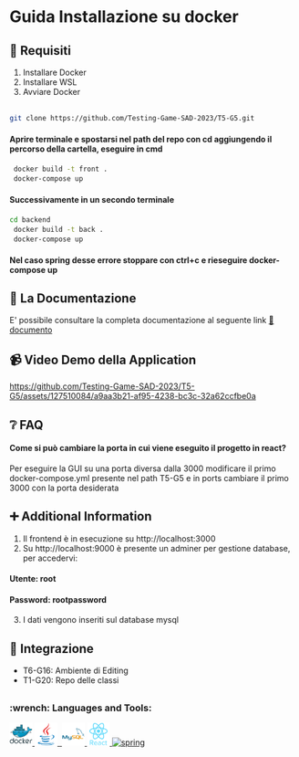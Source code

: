 <h1 align="left"> Guida Installazione su docker</h1>


## :file_folder: Requisiti
1. Installare Docker
2. Installare WSL
3. Avviare Docker

## 

```bash
git clone https://github.com/Testing-Game-SAD-2023/T5-G5.git
```

#### Aprire terminale e spostarsi nel path del repo con cd aggiungendo il percorso della cartella, eseguire in cmd
```bash
 docker build -t front .
 docker-compose up
```
#### Successivamente in un secondo terminale
```bash
cd backend
 docker build -t back .
 docker-compose up
```
 
#### Nel caso spring desse errore stoppare con ctrl+c e rieseguire docker-compose up

## :bookmark_tabs: La Documentazione
E' possibile consultare la completa documentazione al seguente link <a title="Link al documento" href="link.pdf">
:link: documento </a>

## :video_camera: Video Demo della Application
https://github.com/Testing-Game-SAD-2023/T5-G5/assets/127510084/a9aa3b21-af95-4238-bc3c-32a62ccfbe0a



## :grey_question: FAQ

#### Come si può cambiare la porta in cui viene eseguito il progetto in react? 

Per eseguire la GUI su una porta diversa dalla 3000 modificare il primo docker-compose.yml presente nel path T5-G5 e in ports cambiare il primo 3000 con la porta desiderata

## :heavy_plus_sign: Additional Information
1. Il frontend è in esecuzione su http://localhost:3000
2. Su http://localhost:9000 è presente un adminer per gestione database, per accedervi:
#### Utente: root 
#### Password: rootpassword
3. I dati vengono inseriti sul database mysql
## :busts_in_silhouette: Integrazione
- T6-G16: Ambiente di Editing
- T1-G20: Repo delle classi
##
<p align="left">
</p>

<h3 align="left"> :wrench: Languages and Tools:</h3>
<p align="left"> <a href="https://www.docker.com/" target="_blank" rel="noreferrer"> <img src="https://raw.githubusercontent.com/devicons/devicon/master/icons/docker/docker-original-wordmark.svg" alt="docker" width="40" height="40"/> </a> <a href="https://www.java.com" target="_blank" rel="noreferrer"> <img src="https://raw.githubusercontent.com/devicons/devicon/master/icons/java/java-original.svg" alt="java" width="40" height="40"/> </a> <a href="https://developer.mozilla.org/en-US/docs/Web/JavaScript" target="_blank" rel="noreferrer"> <img href="https://www.mysql.com/" target="_blank" rel="noreferrer"> <img src="https://raw.githubusercontent.com/devicons/devicon/master/icons/mysql/mysql-original-wordmark.svg" alt="mysql" width="40" height="40"/> </a> <a href="https://reactjs.org/" target="_blank" rel="noreferrer"> <img src="https://raw.githubusercontent.com/devicons/devicon/master/icons/react/react-original-wordmark.svg" alt="react" width="40" height="40"/> </a> <a href="https://spring.io/" target="_blank" rel="noreferrer"> <img src="https://www.vectorlogo.zone/logos/springio/springio-icon.svg" alt="spring" width="40" height="40"/> </a> </p>









